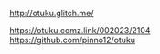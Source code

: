 
http://otuku.glitch.me/


https://otuku.comz.link/002023/2104 <br />
https://github.com/pinno12/otuku
